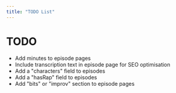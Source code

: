 ```yaml
---
title: "TODO List"
---
```


# TODO

 * Add minutes to episode pages
 * Include transcription text in episode page for SEO optimisation
 * Add a "characters" field to episodes
 * Add a "hasRap" field to episodes
 * Add "bits" or "improv" section to episode pages
